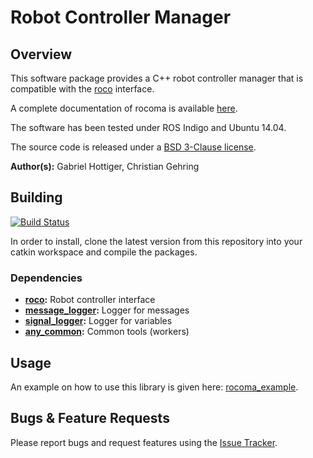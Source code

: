 # Robot Controller Manager

## Overview

This software package provides a C++ robot controller manager that is compatible with the [roco](https://bitbucket.org/leggedrobotics/roco) interface.

A complete documentation of rocoma is available [here](http://docs.leggedrobotics.com/rocoma_doc/).

The software has been tested under ROS Indigo and Ubuntu 14.04.

The source code is released under a [BSD 3-Clause license](LICENSE).


**Author(s):** Gabriel Hottiger, Christian Gehring


## Building

[![Build Status](http://rsl-ci.ethz.ch/buildStatus/icon?job=rocoma)](http://rsl-ci.ethz.ch/job/rocoma/)

In order to install, clone the latest version from this repository into your catkin workspace and compile the packages.

### Dependencies

* **[roco](https://bitbucket.org/leggedrobotics/roco):** Robot controller interface
* **[message_logger](https://bitbucket.org/leggedrobotics/message_logger):** Logger for messages
* **[signal_logger](https://bitbucket.org/leggedrobotics/signal_logger):** Logger for variables
* **[any_common](https://bitbucket.org/leggedrobotics/any_common):** Common tools (workers)
	
## Usage

An example on how to use this library is given here: [rocoma_example](https://bitbucket.org/leggedrobotics/rocoma_example).


## Bugs & Feature Requests

Please report bugs and request features using the [Issue Tracker](https://github.com/ethz-asl/ros_best_practices/issues).

